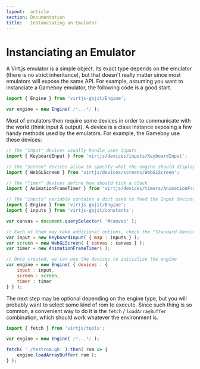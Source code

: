 ```yaml
---
layout:  article
section: Documentation
title:   Instanciating an Emulator
---
```


# Instanciating an Emulator

A Virt.js emulator is a simple object. Its exact type depends on the emulator (there is no strict inheritance), but that doesn't really matter since most emulators will expose the same API. For example, assuming you want to instanciate a Gameboy emulator, the following code is a good start.

```js
import { Engine } from 'virtjs-gbjit/Engine';

var engine = new Engine( /*...*/ );
```

Most of emulators then require some devices in order to communicate with the world (think input & output). A device is a class instance exposing a few handy methods used by the emulators. For example, the Gameboy use these devices:

```js
// The "Input" devices usually handle user inputs
import { KeyboardInput } from 'virtjs/devices/inputs/KeyboardInput';

// The "Screen" devices allow to specify what the engine should display during execution
import { WebGLScreen } from 'virtjs/devices/screens/WebGLScreen';

// The "Timer" devices define how should tick a clock
import { AnimationFrameTimer } from 'virtjs/devices/timers/AnimationFrameTimer';

// The "inputs" variable contains a dict used to feed the Input devices
import { Engine } from 'virtjs-gbjit/Engine';
import { inputs } from 'virtjs-gbjit/constants';

var canvas = document.querySelector( '#canvas' );

// Each of them may take additional options, check the "Standard Devices" article for more information
var input = new KeyboardInput( { map : inputs } );
var screen = new WebGLScreen( { canvas : canvas } );
var timer = new AnimationFrameTimer( );

// Once created, we can use the devices to initialize the engine
var engine = new Engine( { devices : {
    input : input,
    screen : screen,
    timer : timer
} } );
```

The next step may be optional depending on the engine type, but you will probably want to select some kind of rom to execute. Since such thing is so common, a convenient way to do it is the `fetch` / `loadArrayBuffer` combination, which should work whatever the environment is.

```js
import { fetch } from 'virtjs/tools';

var engine = new Engine( /*...*/ );

fetch( './testrom.gb' ).then( rom => {
    engine.loadArrayBuffer( rom );
} );
```
